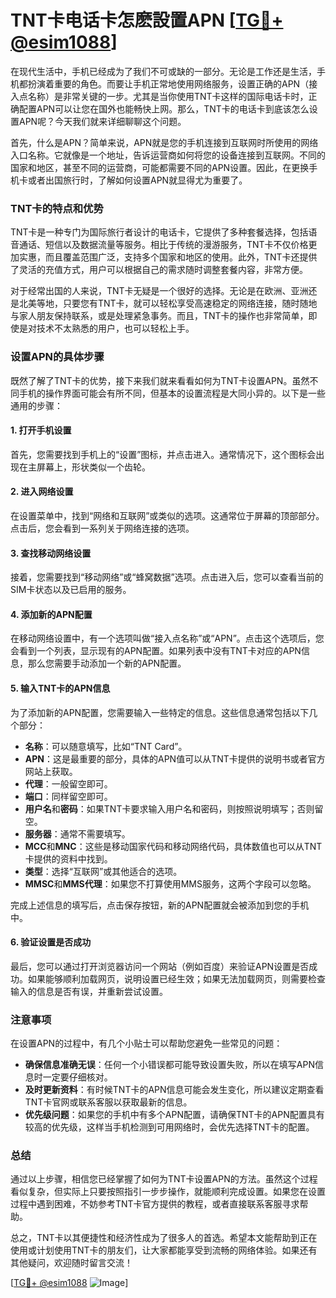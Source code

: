 # TNT卡电话卡怎麽設置APN [[TG💪+ @esim1088](https://t.me/s/esim1088)]

在现代生活中，手机已经成为了我们不可或缺的一部分。无论是工作还是生活，手机都扮演着重要的角色。而要让手机正常地使用网络服务，设置正确的APN（接入点名称）是非常关键的一步。尤其是当你使用TNT卡这样的国际电话卡时，正确配置APN可以让您在国外也能畅快上网。那么，TNT卡的电话卡到底该怎么设置APN呢？今天我们就来详细聊聊这个问题。

首先，什么是APN？简单来说，APN就是您的手机连接到互联网时所使用的网络入口名称。它就像是一个地址，告诉运营商如何将您的设备连接到互联网。不同的国家和地区，甚至不同的运营商，可能都需要不同的APN设置。因此，在更换手机卡或者出国旅行时，了解如何设置APN就显得尤为重要了。

### TNT卡的特点和优势

TNT卡是一种专门为国际旅行者设计的电话卡，它提供了多种套餐选择，包括语音通话、短信以及数据流量等服务。相比于传统的漫游服务，TNT卡不仅价格更加实惠，而且覆盖范围广泛，支持多个国家和地区的使用。此外，TNT卡还提供了灵活的充值方式，用户可以根据自己的需求随时调整套餐内容，非常方便。

对于经常出国的人来说，TNT卡无疑是一个很好的选择。无论是在欧洲、亚洲还是北美等地，只要您有TNT卡，就可以轻松享受高速稳定的网络连接，随时随地与家人朋友保持联系，或是处理紧急事务。而且，TNT卡的操作也非常简单，即使是对技术不太熟悉的用户，也可以轻松上手。

### 设置APN的具体步骤

既然了解了TNT卡的优势，接下来我们就来看看如何为TNT卡设置APN。虽然不同手机的操作界面可能会有所不同，但基本的设置流程是大同小异的。以下是一些通用的步骤：

#### 1. 打开手机设置

首先，您需要找到手机上的“设置”图标，并点击进入。通常情况下，这个图标会出现在主屏幕上，形状类似一个齿轮。

#### 2. 进入网络设置

在设置菜单中，找到“网络和互联网”或类似的选项。这通常位于屏幕的顶部部分。点击后，您会看到一系列关于网络连接的选项。

#### 3. 查找移动网络设置

接着，您需要找到“移动网络”或“蜂窝数据”选项。点击进入后，您可以查看当前的SIM卡状态以及已启用的服务。

#### 4. 添加新的APN配置

在移动网络设置中，有一个选项叫做“接入点名称”或“APN”。点击这个选项后，您会看到一个列表，显示现有的APN配置。如果列表中没有TNT卡对应的APN信息，那么您需要手动添加一个新的APN配置。

#### 5. 输入TNT卡的APN信息

为了添加新的APN配置，您需要输入一些特定的信息。这些信息通常包括以下几个部分：
- **名称**：可以随意填写，比如“TNT Card”。
- **APN**：这是最重要的部分，具体的APN值可以从TNT卡提供的说明书或者官方网站上获取。
- **代理**：一般留空即可。
- **端口**：同样留空即可。
- **用户名**和**密码**：如果TNT卡要求输入用户名和密码，则按照说明填写；否则留空。
- **服务器**：通常不需要填写。
- **MCC**和**MNC**：这些是移动国家代码和移动网络代码，具体数值也可以从TNT卡提供的资料中找到。
- **类型**：选择“互联网”或其他适合的选项。
- **MMSC**和**MMS代理**：如果您不打算使用MMS服务，这两个字段可以忽略。

完成上述信息的填写后，点击保存按钮，新的APN配置就会被添加到您的手机中。

#### 6. 验证设置是否成功

最后，您可以通过打开浏览器访问一个网站（例如百度）来验证APN设置是否成功。如果能够顺利加载网页，说明设置已经生效；如果无法加载网页，则需要检查输入的信息是否有误，并重新尝试设置。

### 注意事项

在设置APN的过程中，有几个小贴士可以帮助您避免一些常见的问题：
- **确保信息准确无误**：任何一个小错误都可能导致设置失败，所以在填写APN信息时一定要仔细核对。
- **及时更新资料**：有时候TNT卡的APN信息可能会发生变化，所以建议定期查看TNT卡官网或联系客服以获取最新的信息。
- **优先级问题**：如果您的手机中有多个APN配置，请确保TNT卡的APN配置具有较高的优先级，这样当手机检测到可用网络时，会优先选择TNT卡的配置。

### 总结

通过以上步骤，相信您已经掌握了如何为TNT卡设置APN的方法。虽然这个过程看似复杂，但实际上只要按照指引一步步操作，就能顺利完成设置。如果您在设置过程中遇到困难，不妨参考TNT卡官方提供的教程，或者直接联系客服寻求帮助。

总之，TNT卡以其便捷性和经济性成为了很多人的首选。希望本文能帮助到正在使用或计划使用TNT卡的朋友们，让大家都能享受到流畅的网络体验。如果还有其他疑问，欢迎随时留言交流！

[[TG💪+ @esim1088](https://t.me/s/esim1088) ![Image](https://i.postimg.cc/4NQfJmqS/Snipaste-2025-05-13-00-14-12.png)]